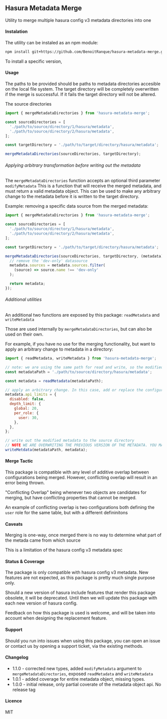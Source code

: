 ## Hasura Metadata Merge

Utility to merge multiple hasura config v3 metadata directories into one

#### Instalation

The utility can be instaled as an npm module:

```bash
npm install git+https://github.com/BenoitRanque/hasura-metadata-merge.git
```

To install a specific version,

#### Usage

The paths to be provided should be paths to metadata directories accesible on the local file system.
The target directory will be completely overwritten if the merge is successful.
If it fails the target directory will not be altered.

The source directories

```js
import { mergeMetadataDirectories } from 'hasura-metadata-merge';

const sourceDirectories = [
  './path/to/source/directory/1/hasura/metadata',
  './path/to/source/directory/2/hasura/metadata',
];

const targetDirectory = './path/to/target/directory/hasura/metadata';

mergeMetadataDirectories(sourceDirectories, targetDirectory);
```

###### Applying arbitrary transformation before writing out the metadata

The `mergeMetadataDirectories` function accepts an optional third parameter `modifyMetadata`
This is a function that will receive the merged metadata, and must return a valid metadata object.
This can be used to make any arbitrary change to the metadata before it is written to the target directory.

Example: removing a specific data source from the merged metadata:

```js
import { mergeMetadataDirectories } from 'hasura-metadata-merge';

const sourceDirectories = [
  './path/to/source/directory/1/hasura/metadata',
  './path/to/source/directory/2/hasura/metadata',
];

const targetDirectory = './path/to/target/directory/hasura/metadata';

mergeMetadataDirectories(sourceDirectories, targetDirectory, (metadata) => {
  // remove the 'dev-only' datasource
  metadata.sources = metadata.sources.filter(
    (source) => source.name !== 'dev-only'
  );

  return metadata;
});
```

###### Additional utilities

An additional two functions are exposed by this package: `readMetadata` and `writeMetadata`

Those are used internally by `mergeMetadataDirectories`, but can also be used on their own.

For example, if you have no use for the merging functionality, but want to apply an arbitrary change to metadata in a directory:

```js
import { readMetadata, writeMetadata } from 'hasura-metadata-merge';

// note: we are using the same path for read and write, so the modified metadaa will overwrite the original
const metadataPath = './path/to/source/directory/hasura/metadata';

const metadata = readMetadata(metadataPath);

// apply an arbitrary change. In this case, add or replace the configuration for apiLimits:
metadata.api_limits = {
  disabled: false,
  depth_limit: {
    global: 20,
    per_role: {
      user: 30,
    },
  },
};

// write out the modified metadata to the source directory
// NOTE WE ARE OVERWRITING THE PREVIOUS VERSION OF THE METADATA. YOU MAY NOT WANT TO DO THIS
writeMetdata(metadataPath, metadata);
```

#### Merge Tactic

This package is compatible with any level of additive overlap between configurations being merged.
However, conflicting overlap will result in an error being thrown.

"Conflicting Overlap" being whenever two objects are candidates for merging, but have conflicting properties that cannot be merged.

An example of conflicting overlap is two configurations both defining the `user` role for the same table, but with a different defininitons

#### Caveats

Merging is one-way, once merged there is no way to determine what part of the metada came from which source

This is a limitation of the hasura config v3 metadata spec

#### Status & Coverage

The package is only compatible with hasura config v3 metadata.
New features are not expected, as this package is pretty much single purpose only.

Should a new version of hasura include features that render this package obsolete, it will be deprecated.
Until then we will update this package with each new version of hasura config.

Feedback on how this package is used is welcome, and will be taken into account when designing the replacement feature.

#### Support

Should you run into issues when using this package, you can open an issue or contact us by opening a support ticket, via the existing methods.

#### Changelog

- 1.1.0 - corrected new types, added `modifyMetadata` argument to `mergeMetadataDirectories`, exposed `readMetadata` and `writeMetadata`
- 1.0.1 - added coverage for entire metadata object, missing types.
- 1.0.0 - initial release, only partial coverate of the metadata object api. No release tag

#### Licence

MIT
